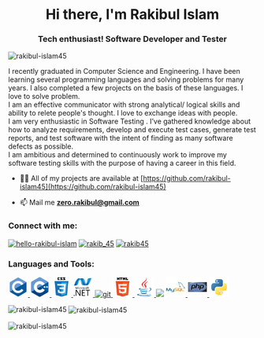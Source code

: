 <h1 align="center">Hi there, I'm Rakibul Islam</h1>
<h3 align="center">Tech enthusiast! Software Developer and Tester</h3>

<p align="left"> <img src="https://komarev.com/ghpvc/?username=rakibul-islam45&label=Profile%20views&color=0e75b6&style=flat" alt="rakibul-islam45" /> </p>


I recently graduated in Computer Science and Engineering. I have been learning several programming languages and solving problems for many years. I also completed a few projects on the basis of these languages.
I love to solve problem.<br> I am an effective communicator with strong analytical/ logical skills and ability to relete people's thought. I love to exchange ideas with people.<br> I am very enthusiastic in Software Testing .  I’ve gathered knowledge about how to analyze requirements, develop and execute test cases, generate test reports, and test software with the intent of finding as many software defects as possible.<br> I am ambitious and determined to continuously work to improve my software testing  skills with the purpose of having a career in this field.

- 👨‍💻 All of my projects are available at [https://github.com/rakibul-islam45](https://github.com/rakibul-islam45)

- 📫 Mail me **zero.rakibul@gmail.com**

<h3 align="left">Connect with me:</h3>
<p align="left">
              

<a href="https://linkedin.com/in/hello-rakibul-islam" target="blank"><img align="center" src="https://raw.githubusercontent.com/rahuldkjain/github-profile-readme-generator/master/src/images/icons/Social/linked-in-alt.svg" alt="hello-rakibul-islam" height="30" width="40" /></a>
  <a href="https://twitter.com/rakib_45" target="blank"><img align="center" src="https://raw.githubusercontent.com/rahuldkjain/github-profile-readme-generator/master/src/images/icons/Social/twitter.svg" alt="rakib_45" height="30" width="40" /></a>
<a href="https://www.leetcode.com/rakib45" target="blank"><img align="center" src="https://raw.githubusercontent.com/rahuldkjain/github-profile-readme-generator/master/src/images/icons/Social/leet-code.svg" alt="rakib45" height="30" width="40" /></a>
</p>

<h3 align="left">Languages and Tools:</h3>
<p align="left"> <a href="https://www.cprogramming.com/" target="_blank" rel="noreferrer"> <img src="https://raw.githubusercontent.com/devicons/devicon/master/icons/c/c-original.svg" alt="c" width="40" height="40"/> </a> <a href="https://www.w3schools.com/cpp/" target="_blank" rel="noreferrer"> <img src="https://raw.githubusercontent.com/devicons/devicon/master/icons/cplusplus/cplusplus-original.svg" alt="cplusplus" width="40" height="40"/> </a> <a href="https://www.w3schools.com/css/" target="_blank" rel="noreferrer"> <img src="https://raw.githubusercontent.com/devicons/devicon/master/icons/css3/css3-original-wordmark.svg" alt="css3" width="40" height="40"/> </a> <a href="https://dotnet.microsoft.com/" target="_blank" rel="noreferrer"> <img src="https://raw.githubusercontent.com/devicons/devicon/master/icons/dot-net/dot-net-original-wordmark.svg" alt="dotnet" width="40" height="40"/> </a> <a href="https://git-scm.com/" target="_blank" rel="noreferrer"> <img src="https://www.vectorlogo.zone/logos/git-scm/git-scm-icon.svg" alt="git" width="40" height="40"/> </a> <a href="https://www.w3.org/html/" target="_blank" rel="noreferrer"> <img src="https://raw.githubusercontent.com/devicons/devicon/master/icons/html5/html5-original-wordmark.svg" alt="html5" width="40" height="40"/> </a> <a href="https://www.java.com" target="_blank" rel="noreferrer"> <img src="https://raw.githubusercontent.com/devicons/devicon/master/icons/java/java-original.svg" alt="java" width="40" height="40"/> </a> <code><img src="https://img.shields.io/badge/Ubuntu-E95420?style=for-the-badge&logo=ubuntu&logoColor=white"/></code> <a href="https://www.mysql.com/" target="_blank" rel="noreferrer"> <img src="https://raw.githubusercontent.com/devicons/devicon/master/icons/mysql/mysql-original-wordmark.svg" alt="mysql" width="40" height="40"/> </a> <a href="https://www.php.net" target="_blank" rel="noreferrer"> <img src="https://raw.githubusercontent.com/devicons/devicon/master/icons/php/php-original.svg" alt="php" width="40" height="40"/> </a> <a href="https://www.python.org" target="_blank" rel="noreferrer"> <img src="https://raw.githubusercontent.com/devicons/devicon/master/icons/python/python-original.svg" alt="python" width="40" height="40"/> </a> </p>

<p><img align="left" src="https://github-readme-stats.vercel.app/api/top-langs?username=rakibul-islam45&show_icons=true&locale=en&layout=compact" alt="rakibul-islam45" /></p>

<p>&nbsp;<img align="center" src="https://github-readme-stats.vercel.app/api?username=rakibul-islam45&show_icons=true&locale=en" alt="rakibul-islam45" /></p>

<p><img align="center" src="https://github-readme-streak-stats.herokuapp.com/?user=rakibul-islam45&" alt="rakibul-islam45" /></p>


